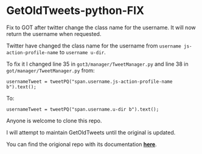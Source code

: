 # GetOldTweets-python-FIX
Fix to GOT after twitter change the class name for the username. It will now return the username when requested.

Twitter have changed the class name for the username from `username js-action-profile-name` to `username u-dir`.

To fix it I changed line 35 in `got3/manager/TweetManager.py` and line 38 in `got/manager/TweetManager.py` from:
```
usernameTweet = tweetPQ("span.username.js-action-profile-name b").text();
```
To:
```
usernameTweet = tweetPQ("span.username.u-dir b").text();
```

Anyone is welcome to clone this repo.

I will attempt to maintain GetOldTweets until the original is updated.

You can find the origional repo with its documentation **[here](https://github.com/Jefferson-Henrique/GetOldTweets-python)**.
